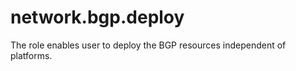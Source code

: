 network.bgp.deploy
================

The role enables user to deploy the BGP resources independent of platforms.
